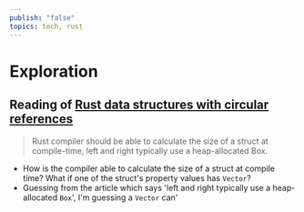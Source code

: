 ```yaml
---
publish: "false"
topics: tech, rust
---
```

# Exploration

## Reading of [Rust data structures with circular references](https://eli.thegreenplace.net/2021/rust-data-structures-with-circular-references/ "Permalink to Rust data structures with circular references")

> Rust compiler should be able to calculate the size of a struct at compile-time, left and right typically use a heap-allocated Box.

- How is the compiler able to calculate the size of a struct at compile time? What if one of the struct's property values has `Vector`?
- Guessing from the article which says 'left and right typically use a heap-allocated `Box`', I'm guessing a `Vector` can'